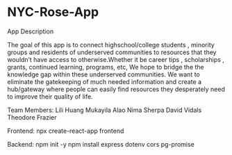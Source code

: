 # NYC-Rose-App

App Description

The goal of this app is to connect highschool/college students , minority groups and residents of underserved communities to resources that they wouldn’t have access to otherwise.Whether it be career tips , scholarships , grants, continued learning, programs, etc, We hope to bridge the the knowledge gap within these underserved communities. We want to eliminate the gatekeeping of much needed information and create a hub/gateway where people can easily find resources they desperately need to improve their quality of life.

Team Members:
Lili Huang
Mukayila Alao
Nima Sherpa
David Vidals
Theodore Frazier

Frontend:
npx create-react-app frontend

Backend:
npm init -y
npm install express dotenv cors pg-promise
